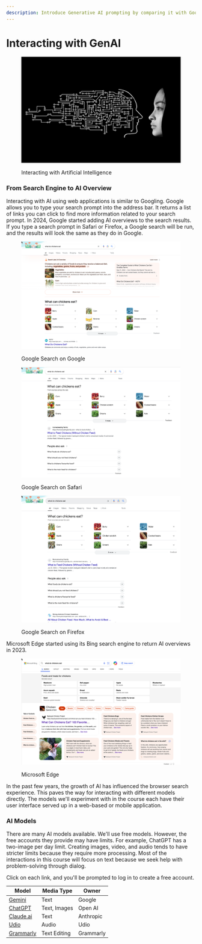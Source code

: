 ```yaml
---
description: Introduce Generative AI prompting by comparing it with Googling.
---
```


# Interacting with GenAI

<figure><img src="../.gitbook/assets/woman-5899198_1280.jpg" alt="" width="563"><figcaption><p>Interacting with Artificial Intelligence</p></figcaption></figure>

### From Search Engine to AI Overview

Interacting with AI using web applications is similar to Googling.  Google allows you to type your search prompt into the address bar.  It returns a list of links you can click to find more information related to your search prompt.  In 2024, Google started adding AI overviews to the search results.   If you type a search prompt in Safari or Firefox, a Google search will be run, and the results will look the same as they do in Google.

<div>

<figure><img src="../.gitbook/assets/google-search-results.png" alt=""><figcaption><p>Google Search on Google</p></figcaption></figure>

 

<figure><img src="../.gitbook/assets/ff-search-results.png" alt=""><figcaption><p>Google Search on Safari</p></figcaption></figure>

 

<figure><img src="../.gitbook/assets/safari-search-results.png" alt=""><figcaption><p>Google Search on Firefox</p></figcaption></figure>

</div>



Microsoft Edge started using its Bing search engine to return AI overviews in 2023.

<figure><img src="../.gitbook/assets/edge-search-results.png" alt=""><figcaption><p>Microsoft Edge </p></figcaption></figure>

In the past few years, the growth of AI has influenced the browser search experience. This paves the way for interacting with different models directly.  The models we'll experiment with in the course each have their user interface served up in a web-based or mobile application.

### AI Models

There are many AI models available. We'll use free models. However, the free accounts they provide may have limits. For example, ChatGPT has a two-image per day limit. Creating images, video, and audio tends to have stricter limits because they require more processing.  Most of the interactions in this course will focus on text because we seek help with problem-solving through dialog.&#x20;

Click on each link, and you'll be prompted to log in to create a free account.&#x20;

| Model                                   | Media Type   | Owner     |
| --------------------------------------- | ------------ | --------- |
| [Gemini](https://gemini.google.com/)    | Text         | Google    |
| [ChatGPT](https://chatgpt.com/)         | Text, Images | Open AI   |
| [Claude.ai](https://claude.ai/)         | Text         | Anthropic |
| [Udio](https://www.udio.com/)           | Audio        | Udio      |
| [Grammarly](https://www.grammarly.com/) | Text Editing | Grammarly |











